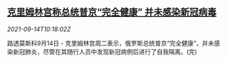 <!--1631615462000-->
[克里姆林宫称总统普京“完全健康” 并未感染新冠病毒](https://cn.reuters.com/article/russia-putin-covid-hea-0914-idCNKBS2GA0UB)
------

<div><i>2021-09-14T10:18:02Z</i></div><p>路透莫斯科9月14日 - 克里姆林宫周二表示，俄罗斯总统普京“完全健康”，并未感染新冠肺炎，尽管在其随行人员中发现新冠病例后进行了自我隔离。(完)</p>
